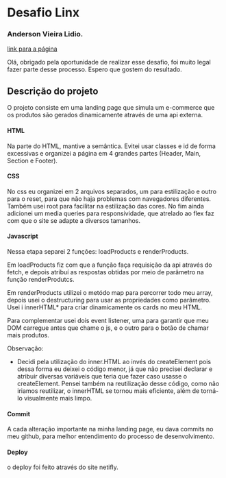 # Desafio Linx 
### Anderson Vieira Lidio.

[link para a página](https://anderson-vieira-desafio-linx.netlify.com/)

Olá, obrigado pela oportunidade de realizar esse desafio, foi muito legal fazer parte desse processo. Espero que gostem do resultado.


## Descrição do projeto
O projeto consiste em uma landing page que simula um e-commerce que os produtos são gerados dinamicamente através de uma api externa.
#### HTML
Na parte do HTML, mantive a semântica. Evitei usar classes e id de forma excessivas e organizei a página em 4 grandes partes (Header, Main, Section e Footer).
#### CSS
No css eu organizei em 2 arquivos separados, um para estilização e outro para o reset, para que não haja problemas com navegadores diferentes. Também usei root para facilitar na estilização das cores. No fim ainda adicionei um media queries para responsividade, que atrelado ao flex faz com que o site se adapte a diversos tamanhos. 
#### Javascript
Nessa etapa separei 2 funções: loadProducts e renderProducts.

Em loadProducts fiz com que a função faça requisição da api através do fetch, e depois atribuí as respostas obtidas por meio de parâmetro na função renderProdutcs.

Em renderProducts utilizei o metódo map para percorrer todo meu array, depois usei o destructuring para usar as propriedades como parâmetro. Usei i innerHTML* para criar dinamicamente os cards no meu HTML.

Para complementar usei dois event listener, uma para garantir que meu DOM carregue antes que chame o js, e o outro para o botão de chamar mais produtos.

Observação:
* Decidi pela utilização do inner.HTML ao invés do createElement pois dessa forma eu deixei o código menor, já que não precisei declarar e atribuir diversas variáveis que teria que fazer caso usasse o createElement. Pensei também na reutilização desse código, como não iriamos reutilizar, o innerHTML se tornou mais eficiente, além de torná-lo visualmente mais limpo.
#### Commit
A cada alteração importante na minha landing page, eu dava commits no meu github, para melhor entendimento do processo de desenvolvimento.
#### Deploy
o deploy foi feito através do site netifly.
